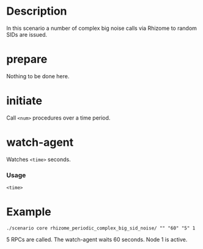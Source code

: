 # Description
In this scenario a number of complex big noise calls via Rhizome to random SIDs are issued.

# prepare
Nothing to be done here.

# initiate
Call `<num>` procedures over a time period.

# watch-agent
Watches `<time>` seconds.

### Usage
```
<time>
```

# Example
```
./scenario core rhizome_periodic_complex_big_sid_noise/ "" "60" "5" 1
```

5 RPCs are called. The watch-agent waits 60 seconds. Node 1 is active.
